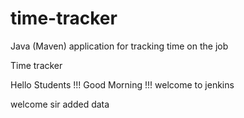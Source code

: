 # time-tracker
Java (Maven) application for tracking time on the job

Time tracker

Hello Students !!! Good Morning !!! welcome to jenkins

welcome sir
added data
